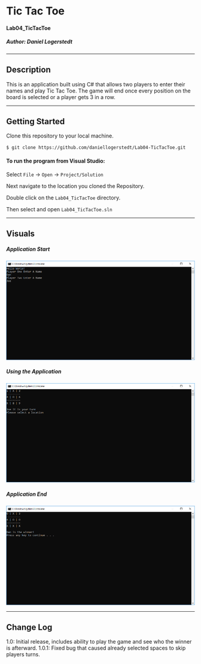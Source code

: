 # Tic Tac Toe
#### Lab04_TicTacToe
##### *Author: Daniel Logerstedt*

------------------------------

## Description

This is an application built using C# that allows two players to enter their names and play Tic Tac Toe. The game will end once every position on the board is selected or a player gets 3 in a row.

------------------------------

## Getting Started
Clone this repository to your local machine.
```
$ git clone https://github.com/daniellogerstedt/Lab04-TicTacToe.git
```
#### To run the program from Visual Studio:
Select ```File``` -> ```Open``` -> ```Project/Solution```

Next navigate to the location you cloned the Repository.

Double click on the ```Lab04_TicTacToe``` directory.

Then select and open ```Lab04_TicTacToe.sln```

------------------------------

## Visuals

##### Application Start
![Image 1](./assets/applicationstart.PNG)
##### Using the Application
![Image 1](./assets/applicationinuse.PNG)
##### Application End
![Image 1](./assets/applicationend.PNG)

------------------------------

## Change Log
1.0: Initial release, includes ability to play the game and see who the winner is afterward.
1.0.1: Fixed bug that caused already selected spaces to skip players turns.